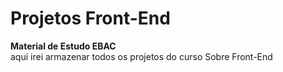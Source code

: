 # Projetos Front-End
 **Material de Estudo EBAC**<br/>
 aqui irei armazenar todos os projetos do curso
 Sobre Front-End
